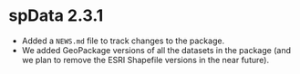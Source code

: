 # spData 2.3.1

* Added a `NEWS.md` file to track changes to the package.
* We added GeoPackage versions of all the datasets in the package (and we plan to remove the ESRI Shapefile versions in the near future).